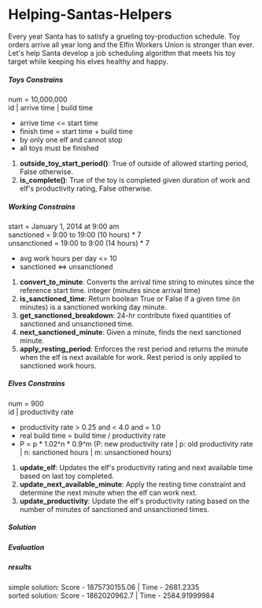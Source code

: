 Helping-Santas-Helpers
======================

Every year Santa has to satisfy a grueling toy-production schedule. Toy orders arrive all year long and the Elfin Workers Union is stronger than ever. Let's help Santa develop a job scheduling algorithm that meets his toy target while keeping his elves healthy and happy.


##### Toys Constrains
num = 10,000,000 <br>
id | arrive time | build time 
 - arrive time <= start time
 - finish time = start time + build time
 - by only one elf and cannot stop
 - all toys must be finished
1. **outside_toy_start_period()**: True of outside of allowed starting period, False otherwise. 
2. **is_complete()**: True of the toy is completed given duration of work and elf's productivity rating, False otherwise. 


##### Working Constrains
start = January 1, 2014 at 9:00 am <br>
sanctioned = 9:00 to 19:00 (10 hours) * 7 <br>
unsanctioned = 19:00 to 9:00 (14 hours) * 7 <br>
 - avg work hours per day <= 10
 - sanctioned <=> unsanctioned
1. **convert_to_minute**: Converts the arrival time string to minutes since the reference start time. integer (minutes since arrival time)
2. **is_sanctioned_time**: Return boolean True or False if a given time (in minutes) is a sanctioned working day minute.
3. **get_sanctioned_breakdown**: 24-hr contribute fixed quantities of sanctioned and unsanctioned time.
4. **next_sanctioned_minute**: Given a minute, finds the next sanctioned minute.
5. **apply_resting_period**: Enforces the rest period and returns the minute when the elf is next available for work. Rest period is only applied to sanctioned work hours.


##### Elves Constrains
num = 900 <br>
id | productivity rate
 - productivity rate > 0.25 and < 4.0 and = 1.0
 - real build time = build time / productivity rate
 - P = p * 1.02^n * 0.9^m (P: new productivity rate | p: old productivity rate | n: sanctioned hours | m: unsanctioned hours)
1. **update_elf**: Updates the elf's productivity rating and next available time based on last toy completed.
2. **update_next_available_minute**: Apply the resting time constraint and determine the next minute when the elf can work next.
3. **update_productivity**: Update the elf's productivity rating based on the number of minutes of sanctioned and unsanctioned times.


##### Solution


##### Evaluation


##### results
simple solution: Score - 1875730155.06 | Time - 2681.2335 <br>
sorted solution: Score - 1862020962.7 | Time - 2584.91999984


